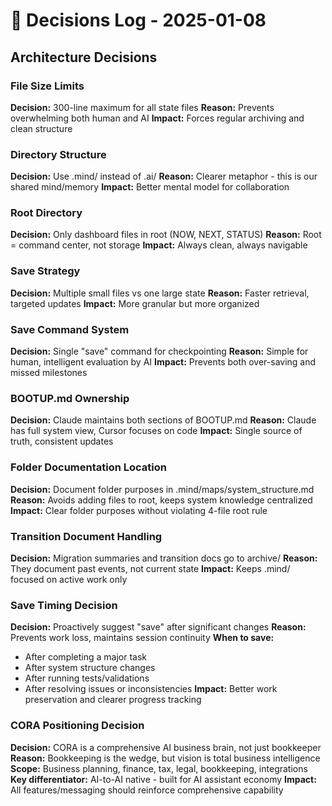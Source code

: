 # 🤔 Decisions Log - 2025-01-08

## Architecture Decisions

### File Size Limits
**Decision:** 300-line maximum for all state files
**Reason:** Prevents overwhelming both human and AI
**Impact:** Forces regular archiving and clean structure

### Directory Structure  
**Decision:** Use .mind/ instead of .ai/
**Reason:** Clearer metaphor - this is our shared mind/memory
**Impact:** Better mental model for collaboration

### Root Directory
**Decision:** Only dashboard files in root (NOW, NEXT, STATUS)
**Reason:** Root = command center, not storage
**Impact:** Always clean, always navigable

### Save Strategy
**Decision:** Multiple small files vs one large state
**Reason:** Faster retrieval, targeted updates
**Impact:** More granular but more organized

### Save Command System
**Decision:** Single "save" command for checkpointing
**Reason:** Simple for human, intelligent evaluation by AI
**Impact:** Prevents both over-saving and missed milestones

### BOOTUP.md Ownership
**Decision:** Claude maintains both sections of BOOTUP.md
**Reason:** Claude has full system view, Cursor focuses on code
**Impact:** Single source of truth, consistent updates

### Folder Documentation Location
**Decision:** Document folder purposes in .mind/maps/system_structure.md
**Reason:** Avoids adding files to root, keeps system knowledge centralized
**Impact:** Clear folder purposes without violating 4-file root rule

### Transition Document Handling
**Decision:** Migration summaries and transition docs go to archive/
**Reason:** They document past events, not current state
**Impact:** Keeps .mind/ focused on active work only

### Save Timing Decision
**Decision:** Proactively suggest "save" after significant changes
**Reason:** Prevents work loss, maintains session continuity
**When to save:**
- After completing a major task
- After system structure changes
- After running tests/validations
- After resolving issues or inconsistencies
**Impact:** Better work preservation and clearer progress tracking

### CORA Positioning Decision
**Decision:** CORA is a comprehensive AI business brain, not just bookkeeper
**Reason:** Bookkeeping is the wedge, but vision is total business intelligence
**Scope:** Business planning, finance, tax, legal, bookkeeping, integrations
**Key differentiator:** AI-to-AI native - built for AI assistant economy
**Impact:** All features/messaging should reinforce comprehensive capability